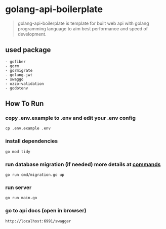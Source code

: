 # golang-api-boilerplate
>golang-api-boilerplate is template for built web api with golang programming language to aim best performance and speed of development.
## used package
    - gofiber
    - gorm
    - gormigrate
    - golang-jwt
    - swaggo
    - ozzo-validation
    - godotenv
## How To Run

### copy .env.example to .env and edit your .env config
    cp .env.example .env
### install dependencies
    go mod tidy
### run database migration (if needed) more details at [commands](cmd/USAGE.md)
    go run cmd/migration.go up
### run server
    go run main.go
### go to api docs (open in browser)
    http://localhost:6991/swagger